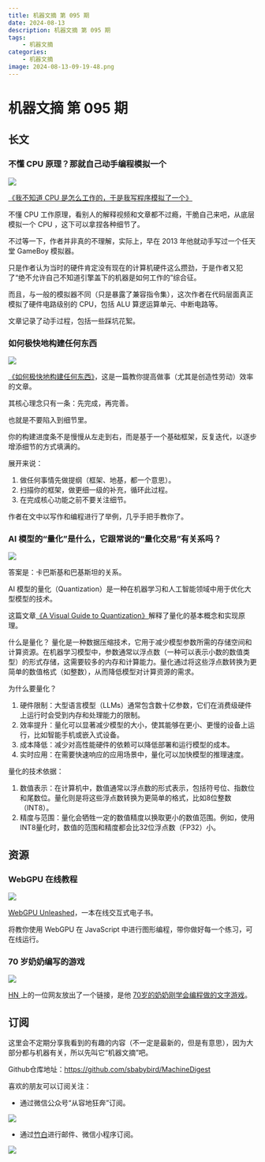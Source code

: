 ```yaml
---
title: 机器文摘 第 095 期
date: 2024-08-13
description: 机器文摘 第 095 期
tags: 
    - 机器文摘
categories: 
    - 机器文摘
image: 2024-08-13-09-19-48.png
---
```

# 机器文摘 第 095 期

## 长文
### 不懂 CPU 原理？那就自己动手编程模拟一个
![](2024-08-13-09-18-27.png)

[《我不知道 CPU 是怎么工作的，于是我写程序模拟了一个》](https://djharper.dev/post/2019/05/21/i-dont-know-how-cpus-work-so-i-simulated-one-in-code/)

不懂 CPU 工作原理，看别人的解释视频和文章都不过瘾，干脆自己来吧，从底层模拟一个 CPU ，这下可以拿捏各种细节了。

不过等一下，作者并非真的不理解，实际上，早在 2013 年他就动手写过一个任天堂 GameBoy 模拟器。

只是作者认为当时的硬件肯定没有现在的计算机硬件这么攒劲，于是作者又犯了“绝不允许自己不知道引擎盖下的机器是如何工作的”综合征。

而且，与一般的模拟器不同（只是暴露了兼容指令集），这次作者在代码层面真正模拟了硬件电路级别的 CPU，包括 ALU 算逻运算单元、中断电路等。

文章记录了动手过程，包括一些踩坑花絮。

### 如何极快地构建任何东西
![](2024-08-13-09-18-38.png)

[《如何极快地构建任何东西》](https://learnhowtolearn.org/how-to-build-extremely-quickly/)，这是一篇教你提高做事（尤其是创造性劳动）效率的文章。

其核心理念只有一条：先完成，再完善。

也就是不要陷入到细节里。

你的构建进度条不是慢慢从左走到右，而是基于一个基础框架，反复迭代，以逐步增添细节的方式填满的。

展开来说：

1. 做任何事情先做提纲（框架、地基，都一个意思）。
2. 扫描你的框架，做更细一级的补充，循环此过程。
3. 在完成核心功能之前不要关注细节。

作者在文中以写作和编程进行了举例，几乎手把手教你了。

### AI 模型的“量化”是什么，它跟常说的“量化交易”有关系吗？
![](2024-08-13-09-19-00.png)

答案是：卡巴斯基和巴基斯坦的关系。

AI 模型的量化（Quantization）是一种在机器学习和人工智能领域中用于优化大型模型的技术。

这篇文章[《A Visual Guide to Quantization》](网页链接)解释了量化的基本概念和实现原理。

什么是量化？
量化是一种数据压缩技术，它用于减少模型参数所需的存储空间和计算资源。在机器学习模型中，参数通常以浮点数（一种可以表示小数的数值类型）的形式存储，这需要较多的内存和计算能力。量化通过将这些浮点数转换为更简单的数值格式（如整数），从而降低模型对计算资源的需求。

为什么要量化？
1. 硬件限制：大型语言模型（LLMs）通常包含数十亿参数，它们在消费级硬件上运行时会受到内存和处理能力的限制。
2. 效率提升：量化可以显著减少模型的大小，使其能够在更小、更慢的设备上运行，比如智能手机或嵌入式设备。
3. 成本降低：减少对高性能硬件的依赖可以降低部署和运行模型的成本。
4. 实时应用：在需要快速响应的应用场景中，量化可以加快模型的推理速度。

量化的技术依据：
1. 数值表示：在计算机中，数值通常以浮点数的形式表示，包括符号位、指数位和尾数位。量化则是将这些浮点数转换为更简单的格式，比如8位整数（INT8）。
2. 精度与范围：量化会牺牲一定的数值精度以换取更小的数值范围。例如，使用INT8量化时，数值的范围和精度都会比32位浮点数（FP32）小。

## 资源
### WebGPU 在线教程
![](2024-08-13-09-19-13.png)

[WebGPU Unleashed](https://shi-yan.github.io/webgpuunleashed/)，一本在线交互式电子书。

将教你使用 WebGPU 在 JavaScript 中进行图形编程，带你做好每一个练习，可在线运行。

### 70 岁奶奶编写的游戏
![](2024-08-13-09-19-23.png)

[HN ](https://news.ycombinator.com/item?id=41217109)上的一位网友放出了一个链接，是他 [70岁的奶奶刚学会编程做的文字游戏](https://grandmasword.com/)。


## 订阅
这里会不定期分享我看到的有趣的内容（不一定是最新的，但是有意思），因为大部分都与机器有关，所以先叫它“机器文摘”吧。

Github仓库地址：https://github.com/sbabybird/MachineDigest

喜欢的朋友可以订阅关注：

- 通过微信公众号“从容地狂奔”订阅。

![](../weixin.jpg)

- 通过[竹白](https://zhubai.love/)进行邮件、微信小程序订阅。

![](../zhubai.jpg)